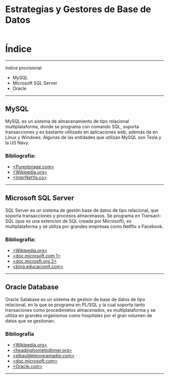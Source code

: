 # Estrategias y Gestores de Base de Datos
![<Imagen>](<https://th.bing.com/th/id/R.238f239050b82444e9002ab168efa4cc?rik=p1SYXV0v6BYUFA&pid=ImgRaw&r=0>)

# Índice

***
indice provisional
- MySQL
- Microsoft SQL Server
- Oracle
***

## MySQL
MySQL es un sistema de almacenamiento de tipo relacional multiplataforma, donde se programa con comando SQL, soporta transacciones y es bastante utilizado en aplicaciones web, además de en Linux y Windows. Algunas de las entidades que utilizan MySQL son Tesla y la US Navy.
![<Imagen>](<https://th.bing.com/th/id/R.c0e05400e0d2be0730d7d56a7a053604?rik=int2um3tKS937g&pid=ImgRaw&r=0&sres=1&sresct=1>)
### Bibliografía:
- [<Purestorage.com>](https://www.purestorage.com/es/knowledge/what-is-mysql.html)
- [<Wikipedia.org>](https://es.wikipedia.org/wiki/MySQL#:~:text=MySQL%20es%20muy%20utilizado%20en%20aplicaciones%20web%2C%20como,que%20a%20menudo%20aparece%20en%20combinaci%C3%B3n%20con%20MySQL)
- [<InterNetYa.co>](https://www.internetya.co/servidores-de-bases-de-datos-mariadb-vs-mysql-comparacion-en-profundidad/)
***
## Microsoft SQL Server
SQL Server es un sistema de gestón base de datos de tipo relacional, que soporta transacciones y procesos almacenasos. Se programa en Transact-SQL (que es una extencion de SQL creada por Microsoft), es multiplataforma y se utiliza por grandes empresas como Netflix o Facebook.
![<Imagen>](<https://th.bing.com/th/id/R.b25bae44ff516c7dcc3eacdb14d2c499?rik=WHZv1aXyAdFq4A&pid=ImgRaw&r=0>)
### Bibliografía:
- [<Wikipedia.org>](https://es.wikipedia.org/wiki/Microsoft_SQL_Server)
- [<doc.microsoft.com 1>](https://docs.microsoft.com/es-es/sql/relational-databases/performance-monitor/sql-server-transactions-object?view=sql-server-ver16)
- [<doc.microsft.org 2>](https://docs.microsoft.com/es-es/sql/relational-databases/system-stored-procedures/system-stored-procedures-transact-sql?view=sql-server-ver16)
- [<blog.educacionit.com>](https://blog.educacionit.com/2021/01/03/sql-server-conviertete-en-el-profesional-que-las-empresas-estan-buscando-2/)
***
## Oracle Database
Oracle Satabase es un sistema de gestion de base de datos de tipo relacional, en la que se programa en PL/SQL y la cual soporta tanto transaciones como procedimietos almacenados, es multiplataforma y se utiliza en grandes organismos como hospitales por el gran volumen de datos que se gestionan.
![<Imagen>](<https://th.bing.com/th/id/R.e71d1ba8858967443dd768baa259032f?rik=F8Gd7I6RD7ns9A&pid=ImgRaw&r=0>)
### Bibliografía
- [<Wikipedia.org>](https://es.wikipedia.org/wiki/Oracle_Database)
- [<headinghometodinner.org>](https://headinghometodinner.org/es/oracle-vs-sql-server-diferencias-clave/#:~:text=La%20base%20de%20datos%20Oracle%20es%20un%20sistema,los%20objetos%20de%20datos%20utilizando%20el%20lenguaje%20SQL)
- [<elbauldelprogramador.com>](https://elbauldelprogramador.com/introduccion-plsql-transacciones/#:~:text=Transacciones.%20Oracle%20es%20un%20sistema%20de%20base%20de,o%20deshaci%C3%A9ndose%20todo%20el%20conjunto%20de%20sentencias%20SQL)
- [<doc.microsoft.com>](https://docs.microsoft.com/es-es/biztalk/adapters-and-accelerators/adapter-oracle-database/poll-oracle-db-using-stored-procedures-functions-or-packaged-procedures)
- [<Oracle.com>](https://www.oracle.com/mx/database/technologies/appdev/plsql.html)
***
